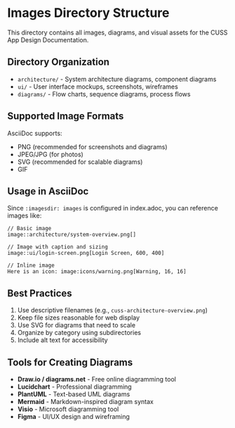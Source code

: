 # Images Directory Structure

This directory contains all images, diagrams, and visual assets for the CUSS App Design Documentation.

## Directory Organization

- `architecture/` - System architecture diagrams, component diagrams
- `ui/` - User interface mockups, screenshots, wireframes  
- `diagrams/` - Flow charts, sequence diagrams, process flows

## Supported Image Formats

AsciiDoc supports:
- PNG (recommended for screenshots and diagrams)
- JPEG/JPG (for photos)
- SVG (recommended for scalable diagrams)
- GIF

## Usage in AsciiDoc

Since `:imagesdir: images` is configured in index.adoc, you can reference images like:

```asciidoc
// Basic image
image::architecture/system-overview.png[]

// Image with caption and sizing
image::ui/login-screen.png[Login Screen, 600, 400]

// Inline image
Here is an icon: image:icons/warning.png[Warning, 16, 16]
```

## Best Practices

1. Use descriptive filenames (e.g., `cuss-architecture-overview.png`)
2. Keep file sizes reasonable for web display
3. Use SVG for diagrams that need to scale
4. Organize by category using subdirectories
5. Include alt text for accessibility

## Tools for Creating Diagrams

- **Draw.io / diagrams.net** - Free online diagramming tool
- **Lucidchart** - Professional diagramming
- **PlantUML** - Text-based UML diagrams
- **Mermaid** - Markdown-inspired diagram syntax
- **Visio** - Microsoft diagramming tool
- **Figma** - UI/UX design and wireframing